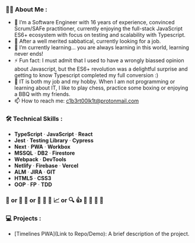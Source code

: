 ### :man_technologist: About Me :

- 🔭 I’m a Software Engineer with 16 years of experience, convinced Scrum/SAFe practitioner, currently enjoying the full-stack JavaScript ES6+ ecosystem with focus on testing and scalability with Typescript.
- 👯 After a well merited sabbatical, currently looking for a job.
- 🌱 I’m currently learning... you are always learning in this world, learning never ends!
- ⚡ Fun fact: I must admit that I used to have a wrongly biassed opinion about Javascript, but the ES6+ revolution was a delightful surprise and getting to know Typescript completed my full conversion :)
- 🥊 IT is both my job and my hobby. When I am not programming or learning about IT, I like to play chess, practice some boxing or enjoying a BBQ with my friends. 
- 📫 How to reach me: c1b3rt00lk1t@protonmail.com

###  :hammer_and_wrench:  Technical Skills : 
- **TypeScript** · **JavaScript** · **React**  
- **Jest** · **Testing Library** · **Cypress**  
- **Next** · **PWA** · **Workbox**  
- **MSSQL** · **DB2** · **Firestore**  
- **Webpack** · **DevTools**  
- **Netlify** · **Firebase** · **Vercel**  
- **ALM** · **JIRA** · **GIT**  
- **HTML5** · **CSS3**  
- **OOP** · **FP** · **TDD**

### :thinking: or :thought_balloon: :speech_balloon: or :mega: :deciduous_tree: :file_folder: :chart_with_upwards_trend: or :mag: :+1: :handshake: :two_men_holding_hands: :raised_hands: :busts_in_silhouette:

### :computer: Projects :
- [Timelines PWA](Link to Repo/Demo): A brief description of the project.
<!--
**c1b3rt00lk1t/c1b3rt00lk1t** is a 🥊 _special_ ✨ repository because its `README.md` (this file) appears on your GitHub profile.

Here are some ideas to get you started:

- 🔭 I’m currently working on ...
- 🌱 I’m currently learning ...
- 👯 I’m looking to collaborate on ...
- 🤔 I’m looking for help with ...
- 💬 Ask me about ...
- 📫 How to reach me: ...
- 😄 Pronouns: ...
- ⚡ Fun fact: ...
-->
